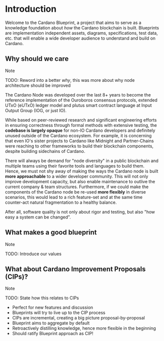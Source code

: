 # Introduction

Welcome to the Cardano Blueprint, a project that aims to serve as a knowledge foundation about _how_ the Cardano blockchain is built. Blueprints are implementation independent assets, diagrams, specifications, test data, etc. that will enable a wide developer audience to understand and build on Cardano. 

## Why should we care

> [!NOTE]
> TODO: Reword into a better _why_, this was more about why node architecture should be improved


The Cardano Node was developed over the last 8+ years to become the reference implementation of the Ouroboros consensus protocols, extended UTxO (eUTxO) ledger model and plutus smart contract language at Input Output Group (IOG, or just IO).

While based on peer-reviewed research and significant engineering efforts in ensuring correctness through formal methods with extensive testing, the **codebase is largely opaque** for non-IO Cardano developers and definitely unused outside of the Cardano ecosystem. For example, it is concerning that even IO's sister projects to Cardano like Midnight and Partner-Chains were reaching to other frameworks to build their blockchain components, despite building sidechains of Cardano.

There will always be demand for "node diversity" in a public blockchain and multiple teams using their favorite tools and languages to build them. Hence, we must not shy away of making the ways the Cardano node is built **more approachable** to a wider developer community. This will not only improve development capacity, but also enable maintenance to outlive the current company & team structures. Furthermore, if we could make the components of the Cardano node be re-used **more flexibly** in diverse scenarios, this would lead to a rich feature-set and at the same time counter-act natural fragmentation to a healthy balance.

After all, software quality is not only about rigor and testing, but also "how easy a system can be changed".

## What makes a good blueprint

> [!NOTE]
> TODO: Introduce our values

## What about Cardano Improvement Proposals (CIPs)?

> [!NOTE]
> TODO: State how this relates to CIPs

- Perfect for new features and discussion
- Blueprints will try to live up to the CIP process
- CIPs are incremental, creating a big picture proposal-by-proposal
- Blueprint aims to aggregate by default
- Retroactively distilling knowledge, hence more flexible in the beginning
- Should ratify Blueprint approach as CIP!
